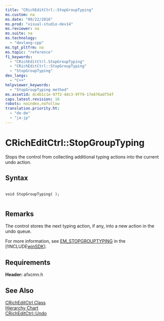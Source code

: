 ```yaml
---
title: "CRichEditCtrl::StopGroupTyping"
ms.custom: na
ms.date: "09/22/2016"
ms.prod: "visual-studio-dev14"
ms.reviewer: na
ms.suite: na
ms.technology: 
  - "devlang-cpp"
ms.tgt_pltfrm: na
ms.topic: "reference"
f1_keywords: 
  - "CRichEditCtrl.StopGroupTyping"
  - "CRichEditCtrl::StopGroupTyping"
  - "StopGroupTyping"
dev_langs: 
  - "C++"
helpviewer_keywords: 
  - "StopGroupTyping method"
ms.assetid: dc4b1c1e-97f2-4dc3-9ff9-17e676adf54f
caps.latest.revision: 16
robots: noindex,nofollow
translation.priority.ht: 
  - "de-de"
  - "ja-jp"
---
```

# CRichEditCtrl::StopGroupTyping
Stops the control from collecting additional typing actions into the current undo action.  
  
## Syntax  
  
```  
  
void StopGroupTyping( );  
  
```  
  
## Remarks  
 The control stores the next typing action, if any, into a new action in the undo queue.  
  
 For more information, see [EM_STOPGROUPTYPING](http://msdn.microsoft.com/library/windows/desktop/bb774300) in the [!INCLUDE[winSDK](../vs140/includes/winsdk_md.md)].  
  
## Requirements  
 **Header:** afxcmn.h  
  
## See Also  
 [CRichEditCtrl Class](../vs140/cricheditctrl-class.md)   
 [Hierarchy Chart](../vs140/hierarchy-chart.md)   
 [CRichEditCtrl::Undo](../vs140/cricheditctrl--undo.md)